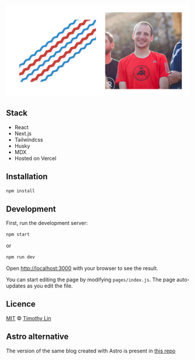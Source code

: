 ![tailwind-nextjs-banner](/public/static/images/twitter-card.png)

## Stack

- React
- Next.js
- Tailwindcss
- Husky
- MDX
- Hosted on Vercel

## Installation

```bash
npm install
```

## Development

First, run the development server:

```bash
npm start
```

or

```bash
npm run dev
```

Open [http://localhost:3000](http://localhost:3000) with your browser to see the result.

You can start editing the page by modifying `pages/index.js`. The page auto-updates as you edit the file.

## Licence

[MIT](https://github.com/timlrx/tailwind-nextjs-starter-blog/blob/master/LICENSE) © [Timothy Lin](https://www.timrlx.com)

## Astro alternative

The version of the same blog created with Astro is present in [this repo](https://github.com/ovcharski/astro-blog)
